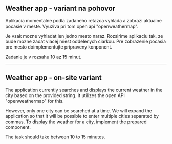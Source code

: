 ## Weather app - variant na pohovor

Aplikacia momentalne podla zadaneho retazca vyhlada a zobrazi aktualne pocasie v meste.
Vyuziva pri tom open api "openweathermap".

Je vsak mozne vyhladat len jedno mesto naraz.
Rozsirime aplikaciu tak, ze bude mozne zadat viacej miest oddelenych ciarkou.
Pre zobrazenie pocasia pre mesto doimplementujte pripraveny konponent.

Zadanie je v rozsahu 10 az 15 minut.

-----

## Weather app - on-site variant

The application currently searches and displays the current weather in the city based on the provided string.
It utilizes the open API "openweathermap" for this.

However, only one city can be searched at a time.
We will expand the application so that it will be possible to enter multiple cities separated by commas.
To display the weather for a city, implement the prepared component.

The task should take between 10 to 15 minutes.
